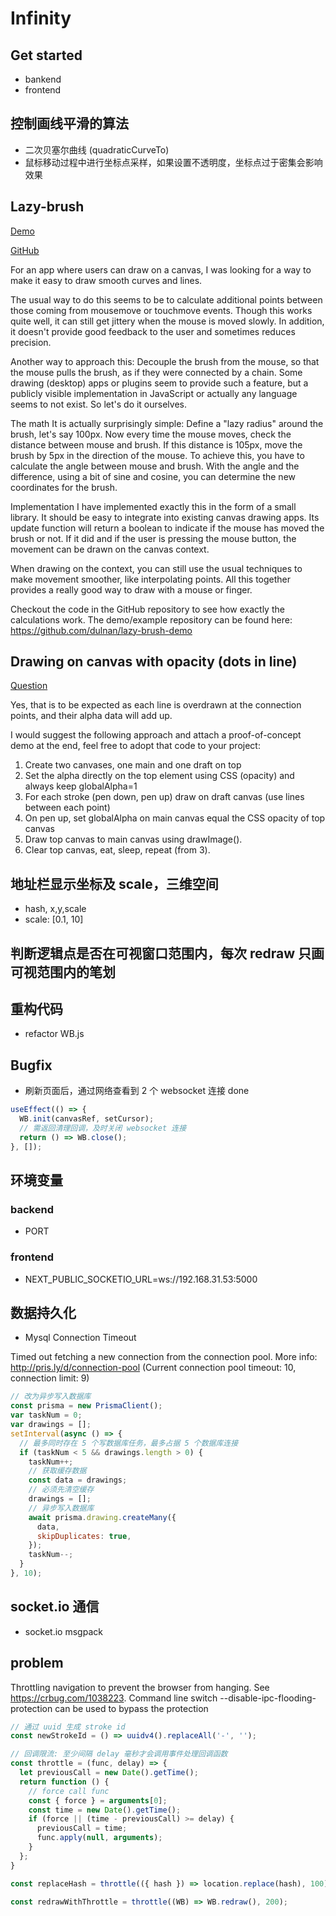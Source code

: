 # Infinity

## Get started

* bankend
* frontend

## 控制画线平滑的算法

* 二次贝塞尔曲线 (quadraticCurveTo)
* 鼠标移动过程中进行坐标点采样，如果设置不透明度，坐标点过于密集会影响效果

## Lazy-brush

[Demo](https://lazybrush.dulnan.net/)

[GitHub](https://github.com/dulnan/lazy-brush)

For an app where users can draw on a canvas, I was looking for a way to make it easy to draw smooth curves and lines.

The usual way to do this seems to be to calculate additional points between those coming from mousemove or touchmove events. Though this works quite well, it can still get jittery when the mouse is moved slowly. In addition, it doesn't provide good feedback to the user and sometimes reduces precision.

Another way to approach this: Decouple the brush from the mouse, so that the mouse pulls the brush, as if they were connected by a chain. Some drawing (desktop) apps or plugins seem to provide such a feature, but a publicly visible implementation in JavaScript or actually any language seems to not exist. So let's do it ourselves.

The math
It is actually surprisingly simple: Define a "lazy radius" around the brush, let's say 100px. Now every time the mouse moves, check the distance between mouse and brush. If this distance is 105px, move the brush by 5px in the direction of the mouse. To achieve this, you have to calculate the angle between mouse and brush. With the angle and the difference, using a bit of sine and cosine, you can determine the new coordinates for the brush.

Implementation
I have implemented exactly this in the form of a small library. It should be easy to integrate into existing canvas drawing apps. Its update function will return a boolean to indicate if the mouse has moved the brush or not. If it did and if the user is pressing the mouse button, the movement can be drawn on the canvas context.

When drawing on the context, you can still use the usual techniques to make movement smoother, like interpolating points. All this together provides a really good way to draw with a mouse or finger.

Checkout the code in the GitHub repository to see how exactly the calculations work. The demo/example repository can be found here: https://github.com/dulnan/lazy-brush-demo

## Drawing on canvas with opacity (dots in line)

[Question](https://stackoverflow.com/questions/29072686/drawing-on-canvas-with-opacity-dots-in-line-javascript)

Yes, that is to be expected as each line is overdrawn at the connection points, and their alpha data will add up.

I would suggest the following approach and attach a proof-of-concept demo at the end, feel free to adopt that code to your project:

1. Create two canvases, one main and one draft on top
2. Set the alpha directly on the top element using CSS (opacity) and always keep globalAlpha=1
3. For each stroke (pen down, pen up) draw on draft canvas (use lines between each point)
4. On pen up, set globalAlpha on main canvas equal the CSS opacity of top canvas
5. Draw top canvas to main canvas using drawImage().
6. Clear top canvas, eat, sleep, repeat (from 3).

## 地址栏显示坐标及 scale，三维空间

* hash, x,y,scale
* scale: [0.1, 10]

## 判断逻辑点是否在可视窗口范围内，每次 redraw 只画可视范围内的笔划

## 重构代码

* refactor WB.js

## Bugfix

* 刷新页面后，通过网络查看到 2 个 websocket 连接 done

```js
useEffect(() => {
  WB.init(canvasRef, setCursor);
  // 需返回清理回调，及时关闭 websocket 连接
  return () => WB.close();
}, []);
```

## 环境变量

### backend

* PORT

### frontend

* NEXT_PUBLIC_SOCKETIO_URL=ws://192.168.31.53:5000

## 数据持久化

* Mysql Connection Timeout

Timed out fetching a new connection from the connection pool. More info: http://pris.ly/d/connection-pool (Current connection pool timeout: 10, connection limit: 9)

```js
// 改为异步写入数据库
const prisma = new PrismaClient();
var taskNum = 0;
var drawings = [];
setInterval(async () => {
  // 最多同时存在 5 个写数据库任务，最多占据 5 个数据库连接
  if (taskNum < 5 && drawings.length > 0) {
    taskNum++;
    // 获取缓存数据
    const data = drawings;
    // 必须先清空缓存
    drawings = [];
    // 异步写入数据库
    await prisma.drawing.createMany({
      data,
      skipDuplicates: true,
    });
    taskNum--;
  }
}, 10);
```

## socket.io 通信

* socket.io msgpack

## problem

Throttling navigation to prevent the browser from hanging. See https://crbug.com/1038223. Command line switch --disable-ipc-flooding-protection can be used to bypass the protection

```js
// 通过 uuid 生成 stroke id
const newStrokeId = () => uuidv4().replaceAll('-', '');

// 回调限流: 至少间隔 delay 毫秒才会调用事件处理回调函数
const throttle = (func, delay) => {
  let previousCall = new Date().getTime();
  return function () {
    // force call func
    const { force } = arguments[0];
    const time = new Date().getTime();
    if (force || (time - previousCall) >= delay) {
      previousCall = time;
      func.apply(null, arguments);
    }
  };
}

const replaceHash = throttle(({ hash }) => location.replace(hash), 100);

const redrawWithThrottle = throttle((WB) => WB.redraw(), 200);
```